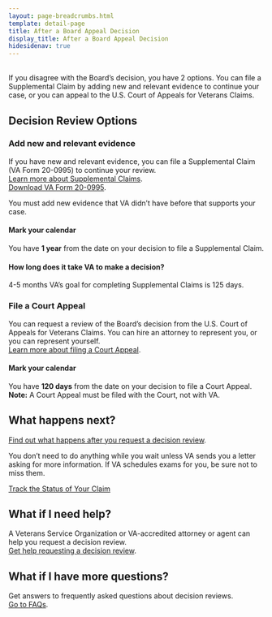 ```yaml
---
layout: page-breadcrumbs.html
template: detail-page
title: After a Board Appeal Decision
display_title: After a Board Appeal Decision
hidesidenav: true
---
```

<br>
<div itemprop="description" class="va-introtext">
If you disagree with the Board’s decision, you have 2 options. You can file a Supplemental Claim by adding new and relevant evidence to continue your case, or you can appeal to the U.S. Court of Appeals for Veterans Claims.
</div>

## Decision Review Options

### Add new and relevant evidence

If you have new and relevant evidence, you can file a Supplemental Claim (VA Form 20-0995) to continue your review.
<br> 
[Learn more about Supplemental Claims](/decision-reviews/supplemental-claim/). <br>
[Download VA Form 20-0995](/decision-reviews/forms/supplemental-claim-20-0995.pdf).

<div class ="vads-u-display--flex vads-u-margin-y--1">
  <div class="vads-u-flex--auto">
    <span class="heading-level-3 vads-u-margin-right--1p5"><i class="far fa-copy"></i></span>
  </div>
  <div class="vads-u-flex--1">  
      You must add new evidence that VA didn’t have before that supports your case.
  </div>
</div>  

<div class="usa-alert usa-alert-info">
  <div class="usa-alert-body">
    <h4 class="usa-alert-heading">
      Mark your calendar 
    </h4>
    <p class="usa-alert-text">
      You have <b>1 year</b> from the date on your decision to file a Supplemental Claim.
    </p>
  </div>
</div>

#### How long does it take VA to make a decision?

<div class="card information">
  <span class="number"><span class="heading-level-3"><i class="far fa-clock vads-u-margin-right--1p5"></i>4-5 months</span></span>
  <span class="description">VA’s goal for completing Supplemental Claims is 125 days.</span>
</div>


### File a Court Appeal

You can request a review of the Board’s decision from the U.S. Court of Appeals for Veterans Claims. You can hire an attorney to represent you, or you can represent yourself.
<br>
[Learn more about filing a Court Appeal](https://www.uscourts.cavc.gov/appeal.php).

<div class="usa-alert usa-alert-info">
  <div class="usa-alert-body">
    <h4 class="usa-alert-heading">
      Mark your calendar 
    </h4>
    <p class="usa-alert-text">
      You have <b>120 days</b> from the date on your decision to file a Court Appeal. 
      <br>
      <b>Note:</b> A Court Appeal must be filed with the Court, not with VA.
    </p>
  </div>
</div>

## What happens next?
[Find out what happens after you request a decision review](/decision-reviews/after-you-request-review/).

You don’t need to do anything while you wait unless VA sends you a letter asking for more information. If VA schedules exams for you, be sure not to miss them.

<a href="/claim-or-appeal-status/" class="usa-button-primary">Track the Status of Your Claim </a>

## What if I need help?
A Veterans Service Organization or VA-accredited attorney or agent can help you request a decision review.
<br> 
[Get help requesting a decision review](/decision-reviews/get-help-with-review-request/).

## What if I have more questions?

Get answers to frequently asked questions about decision reviews.
<br>
[Go to FAQs](/decision-reviews/faq/).
